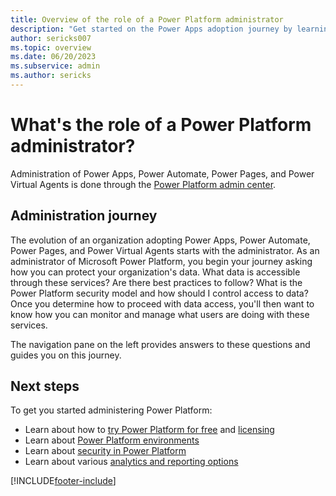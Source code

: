 ```yaml
---
title: Overview of the role of a Power Platform administrator
description: "Get started on the Power Apps adoption journey by learning about the role of a Microsoft Power Platform administrator."
author: sericks007
ms.topic: overview
ms.date: 06/20/2023
ms.subservice: admin
ms.author: sericks
---
```


# What's the role of a Power Platform administrator?

Administration of Power Apps, Power Automate, Power Pages, and Power Virtual Agents is done through the [Power Platform admin center](https://admin.powerplatform.microsoft.com).


## Administration journey
The evolution of an organization adopting Power Apps, Power Automate, Power Pages, and Power Virtual Agents starts with the administrator. As an administrator of Microsoft Power Platform, you begin your journey asking how you can protect your organization's data. What data is accessible through these services? Are there best practices to follow? What is the Power Platform security model and how should I control access to data? Once you determine how to proceed with data access, you'll then want to know how you can monitor and manage what users are doing with these services.

The navigation pane on the left provides answers to these questions and guides you on this journey.

## Next steps
To get you started administering Power Platform:
* Learn about how to [try Power Platform for free](try-powerapps-dynamics-365.md) and [licensing](pricing-billing-skus.md)
* Learn about [Power Platform environments](environments-overview.md)
* Learn about [security in Power Platform](security/overview.md)
* Learn about various [analytics and reporting options](analytics-common-data-service.md)


[!INCLUDE[footer-include](../includes/footer-banner.md)]
